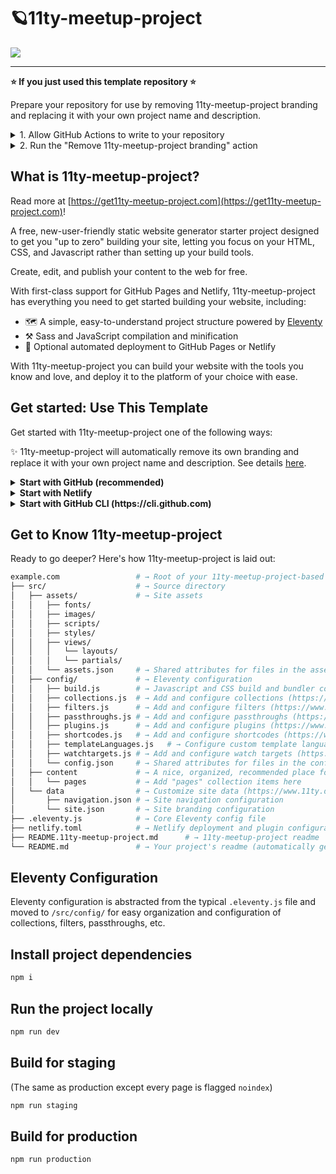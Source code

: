 # 🪐11ty-meetup-project

<a href="https://github.com/MWDelaney/11ty-meetup-project/generate">
  <img src="https://img.shields.io/badge/use%20this-template-blueviolet?logo=github&style=for-the-badge">
</a>

---
**⭐ If you just used this template repository ⭐**

Prepare your repository for use by removing 11ty-meetup-project branding and replacing it with your own project name and description.

<details>
<summary>1. Allow GitHub Actions to write to your repository</summary>

1. Click "Settings" in the top right corner of your repository
2. Click "Actions/General" in the left sidebar
3. Under "Workflow permissions" choose "Read and write permissions"
4. Click "Save"
</details>
<details>
<summary>2. Run the "Remove 11ty-meetup-project branding" action</summary>

1. Click the "Actions" tab in the top navigation of your repository
2. Click the "Remove 11ty-meetup-project branding" workflow
3. Click the "Run workflow" button, choose the `main` branch, and click the green "Run workflow" button
</details>


## What is 11ty-meetup-project?
Read more at [https://get11ty-meetup-project.com](https://get11ty-meetup-project.com)!

A free, new-user-friendly static website generator  starter project designed to get you "up to zero" building your site, letting you focus on your HTML, CSS, and Javascript rather than setting up your build tools.

Create, edit, and publish your content to the web for free.

With first-class support for GitHub Pages and Netlify, 11ty-meetup-project has everything you need to get started building your website, including:

* 🗺️ A simple, easy-to-understand project structure powered by [Eleventy](https://11ty.dev)
* ⚒️ Sass and JavaScript compilation and minification
* 🚀 Optional automated deployment to GitHub Pages or Netlify

With 11ty-meetup-project you can build your website with the tools you know and love, and deploy it to the platform of your choice with ease.

## Get started: Use This Template

Get started with 11ty-meetup-project one of the following ways:

✨ 11ty-meetup-project will automatically remove its own branding and replace it with your own project name and description. See details [here](https://github.com/MWDelaney/11ty-meetup-project/blob/main/.github/workflows/11ty-meetup-project-template.yml).

<details>
 <summary><strong>Start with GitHub (recommended)</strong></summary>

### Start with GitHub

Start your project with 11ty-meetup-project by clicking the "Use this template" button below:

<a href="https://github.com/MWDelaney/11ty-meetup-project/generate">
  <img src="https://img.shields.io/badge/use%20this-template-blueviolet?logo=github&style=for-the-badge">
</a>
 </details>

<details>
 <summary><strong>Start with Netlify</strong></summary>

### Start with Netlify

Create a copy of 11ty-meetup-project and deploy it straight to [Netlify](https://netlify.com) for **free**!

[![Deploy to Netlify](https://www.netlify.com/img/deploy/button.svg)](https://app.netlify.com/start/deploy?repository=https://github.com/MWDelaney/11ty-meetup-project/)

 </details>

<details>
 <summary><strong>Start with GitHub CLI (https://cli.github.com)</strong></summary>

### Start with GitHub CLI

Get started from your command line

 ```sh
  gh repo create example.com --template MWDelaney/11ty-meetup-project
 ```

</details>

## Get to Know 11ty-meetup-project

Ready to go deeper? Here's how 11ty-meetup-project is laid out:

```sh
example.com                 # → Root of your 11ty-meetup-project-based project
├── src/                    # → Source directory
│   ├── assets/             # → Site assets
│   │   ├── fonts/
│   │   ├── images/
│   │   ├── scripts/
│   │   ├── styles/
│   │   ├── views/
│   │   │   └── layouts/
│   │   │   └── partials/
│   │   └── assets.json     # → Shared attributes for files in the assets directory
│   ├── config/             # → Eleventy configuration
│   │   ├── build.js        # → Javascript and CSS build and bundler configuration 
│   │   ├── collections.js  # → Add and configure collections (https://www.11ty.dev/docs/collections/)
│   │   ├── filters.js      # → Add and configure filters (https://www.11ty.dev/docs/filters/)
│   │   ├── passthroughs.js # → Add and configure passthroughs (https://www.11ty.dev/docs/copy/)
│   │   ├── plugins.js      # → Add and configure plugins (https://www.11ty.dev/docs/plugins/)
│   │   ├── shortcodes.js   # → Add and configure shortcodes (https://www.11ty.dev/docs/shortcodes/)
│   │   ├── templateLanguages.js   # → Configure custom template languages (https://www.11ty.dev/docs/languages/custom/)
│   │   ├── watchtargets.js # → Add and configure watch targets (https://www.11ty.dev/docs/watch-serve/)
│   │   └── config.json     # → Shared attributes for files in the config directory
│   ├── content             # → A nice, organized, recommended place for all site content
│   │   └── pages           # → Add "pages" collection items here
│   └── data                # → Customize site data (https://www.11ty.dev/docs/data/)
│       ├── navigation.json # → Site navigation configuration
│       └── site.json       # → Site branding configuration
├── .eleventy.js            # → Core Eleventy config file
├── netlify.toml            # → Netlify deployment and plugin configuration (optional)
├── README.11ty-meetup-project.md      # → 11ty-meetup-project readme
└── README.md               # → Your project's readme (automatically generated when this template is used)
```

## Eleventy Configuration

Eleventy configuration is abstracted from the typical `.eleventy.js` file and moved to `/src/config/` for easy organization and configuration of collections, filters, passthroughs, etc.

## Install project dependencies

```bash
npm i
```

## Run the project locally

```bash
npm run dev
```

## Build for staging

(The same as production except every page is flagged `noindex`)

```bash
npm run staging
```

## Build for production

```bash
npm run production
```

